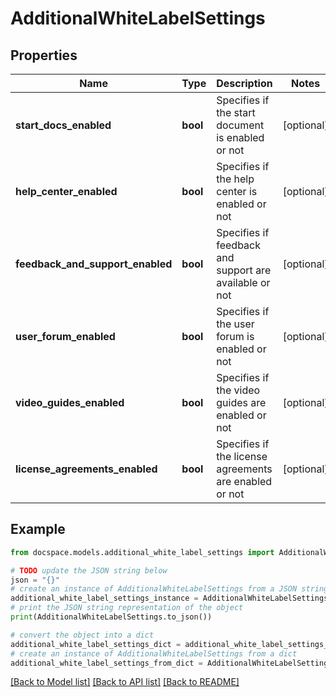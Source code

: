# AdditionalWhiteLabelSettings


## Properties

Name | Type | Description | Notes
------------ | ------------- | ------------- | -------------
**start_docs_enabled** | **bool** | Specifies if the start document is enabled or not | [optional] 
**help_center_enabled** | **bool** | Specifies if the help center is enabled or not | [optional] 
**feedback_and_support_enabled** | **bool** | Specifies if feedback and support are available or not | [optional] 
**user_forum_enabled** | **bool** | Specifies if the user forum is enabled or not | [optional] 
**video_guides_enabled** | **bool** | Specifies if the video guides are enabled or not | [optional] 
**license_agreements_enabled** | **bool** | Specifies if the license agreements are enabled or not | [optional] 

## Example

```python
from docspace.models.additional_white_label_settings import AdditionalWhiteLabelSettings

# TODO update the JSON string below
json = "{}"
# create an instance of AdditionalWhiteLabelSettings from a JSON string
additional_white_label_settings_instance = AdditionalWhiteLabelSettings.from_json(json)
# print the JSON string representation of the object
print(AdditionalWhiteLabelSettings.to_json())

# convert the object into a dict
additional_white_label_settings_dict = additional_white_label_settings_instance.to_dict()
# create an instance of AdditionalWhiteLabelSettings from a dict
additional_white_label_settings_from_dict = AdditionalWhiteLabelSettings.from_dict(additional_white_label_settings_dict)
```
[[Back to Model list]](../README.md#documentation-for-models) [[Back to API list]](../README.md#documentation-for-api-endpoints) [[Back to README]](../README.md)


